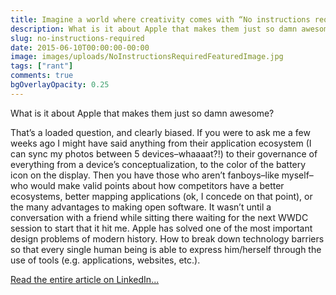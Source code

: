 ```yaml
---
title: Imagine a world where creativity comes with “No instructions required”
description: What is it about Apple that makes them just so damn awesome? Read my biased point of view.
slug: no-instructions-required
date: 2015-06-10T00:00:00-00:00
image: images/uploads/NoInstructionsRequiredFeaturedImage.jpg
tags: ["rant"]
comments: true
bgOverlayOpacity: 0.25
---
```


What is it about Apple that makes them just so damn awesome?

That’s a loaded question, and clearly biased. If you were to ask me a few weeks ago I might have said anything from their application ecosystem (I can sync my photos between 5 devices–whaaaat?!) to their governance of everything from a device’s conceptualization, to the color of the battery icon on the display. Then you have those who aren’t fanboys–like myself–who would make valid points about how competitors have a better ecosystems, better mapping applications (ok, I concede on that point), or the many advantages to making open software. It wasn’t until a conversation with a friend while sitting there waiting for the next WWDC session to start that it hit me. Apple has solved one of the most important design problems of modern history. How to break down technology barriers so that every single human being is able to express him/herself through the use of tools (e.g. applications, websites, etc.).

[Read the entire article on LinkedIn...](https://www.linkedin.com/pulse/imagine-world-where-creativity-comes-instructions-required-showers)
